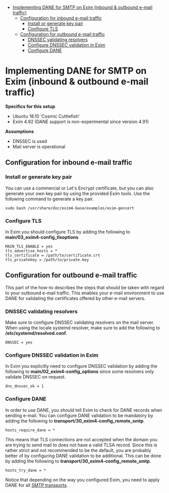 - [Implementing DANE for SMTP on Exim (inbound & outbound e-mail traffic)](#implementing-dane-for-smtp-on-exim--inbound---outbound-e-mail-traffic-)
  * [Configuration for inbound e-mail traffic](#configuration-for-inbound-e-mail-traffic)
    + [Install or generate key pair](#install-or-generate-key-pair)
    + [Configure TLS](#configure-tls)
  * [Configuration for outbound e-mail traffic](#configuration-for-outbound-e-mail-traffic)
    + [DNSSEC validating resolvers](#dnssec-validating-resolvers)
    + [Configure DNSSEC validation in Exim](#configure-dnssec-validation-in-exim)
    + [Configure DANE](#configure-dane)

# Implementing DANE for SMTP on Exim (inbound & outbound e-mail traffic)
**Specifics for this setup**
* Ubuntu 18.10 ‘Cosmic Cuttlefish’ 
* Exim 4.92 (DANE support is non-experimental since version 4.91)

**Assumptions**
* DNSSEC is used
* Mail server is operational

## Configuration for inbound e-mail traffic

### Install or generate key pair
You can use a commercial or Let's Encrypt certificate, but you can also generate your own key pair by using the provided Exim tools. Use the following command to generate a key pair.

`sudo bash /usr/share/doc/exim4-base/examples/exim-gencert`

### Configure TLS 
In Exim you should configure TLS by adding the following to **main/03_exim4-config_tlsoptions**

    MAIN_TLS_ENABLE = yes
    tls_advertise_hosts = *
    tls_certificate = /path/to/certificate.crt
    tls_privatekey = /path/to/private.key

## Configuration for outbound e-mail traffic
This part of the how-to describes the steps that should be taken with regard to your outbound e-mail traffic. This enables your e-mail environment to use DANE for validating the certificates offered by other e-mail servers. 

### DNSSEC validating resolvers
Make sure to configure DNSSEC validating resolvers on the mail server. When using the locale systemd resolver, make sure to add the following to **/etc/systemd/resolved.conf**.

`DNSSEC = yes`

### Configure DNSSEC validation in Exim
In Exim you explicitly need to configure DNSSEC validation by adding the following to **main/02_exim4-config_options** since some resolvers only validate DNSSEC on request. 

`dns_dnssec_ok = 1`

### Configure DANE
In order to use DANE, you should tell Exim to check for DANE records when sending e-mail. You can configure DANE validation to be mandatory by adding the following to **transport/30_exim4-config_remote_smtp**. 

`hosts_require_dane = *`

This means that TLS connections are not accepted when the domain you are trying to send mail to does not have a valid TLSA record. Since this is rather strict and not recommended to be the default, you are probably better of by configuring DANE validation to be additional. This can be done by adding the following to **transport/30_exim4-config_remote_smtp**.

`hosts_try_dane = *`

Notice that depending on the way you configured Exim, you need to apply DANE for all [SMTP transports](https://www.exim.org/exim-html-current/doc/html/spec_html/ch-how_exim_receives_and_delivers_mail.html#SECTprocaddress).
